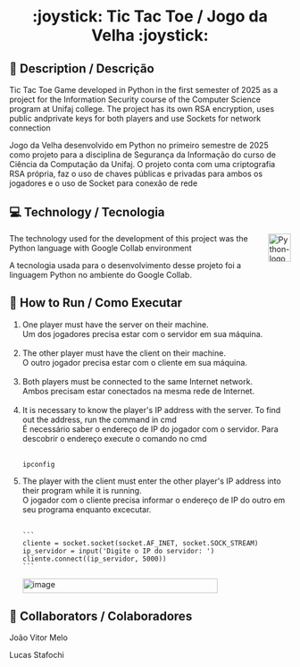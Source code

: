 <h1 align="center"> :joystick: Tic Tac Toe / Jogo da Velha :joystick: </h1>

## :pencil: Description / Descrição
<p align="left"> 
  Tic Tac Toe Game developed in Python in the first semester of 2025 as a project for the Information Security course of the Computer Science program at Unifaj college.
  The project has its own RSA encryption, uses public andprivate keys for both players and use Sockets for network connection
</p>
<p align="left">
  Jogo da Velha desenvolvido em Python no primeiro semestre de 2025 como projeto para a disciplina de Segurança da Informação do curso de Ciência da Computação da Unifaj.
  O projeto conta com uma criptografia RSA própria, faz o uso de chaves públicas e privadas para ambos os jogadores e o uso de Socket para conexão de rede
</p>

## :computer: Technology / Tecnologia
<img src="https://github.com/user-attachments/assets/2647d29f-c87e-4a98-ad3b-19dc7c9e97d5" alt="Python-logo svg" align="right" width="40" height="50"/>
<p align="left"> The technology used for the development of this project was the Python language with Google Collab environment </p>
<p align="left"> A tecnologia usada para o desenvolvimento desse projeto foi a linguagem Python no ambiente do Google Collab. </p>

## :running: How to Run / Como Executar
<ol align="left"> 
  <li> One player must have the server on their machine. <br>
    Um dos jogadores precisa estar com o servidor em sua máquina. </li> <br>
  <li> The other player must have the client on their machine. <br>
    O outro jogador precisa estar com o cliente em sua máquina. </li> <br>
  <li> Both players must be connected to the same Internet network. <br>
    Ambos precisam estar conectados na mesma rede de Internet. </li> <br>
  <li> It is necessary to know the player's IP address with the server. To find out the address, run the command in cmd <br>
    É necessário saber o endereço de IP do jogador com o servidor. Para descobrir o endereço execute o comando no cmd </li> <br>
  
  ```
  ipconfig
  ```
  <li> The player with the client must enter the other player's IP address into their program while it is running. <br>
    O jogador com o cliente precisa informar o endereço de IP do outro em seu programa enquanto excecutar. </li> <br>

    ```
    cliente = socket.socket(socket.AF_INET, socket.SOCK_STREAM)
    ip_servidor = input('Digite o IP do servidor: ')
    cliente.connect((ip_servidor, 5000))
    ```
<img width="349" height="26" alt="image" src="https://github.com/user-attachments/assets/f5e31627-032c-417e-aee1-cb96b52dd59d" />
</ol>

## :bust_in_silhouette:	Collaborators / Colaboradores
<p align="left"> João Vitor Melo </p>
<p align="left"> Lucas Stafochi </p>
